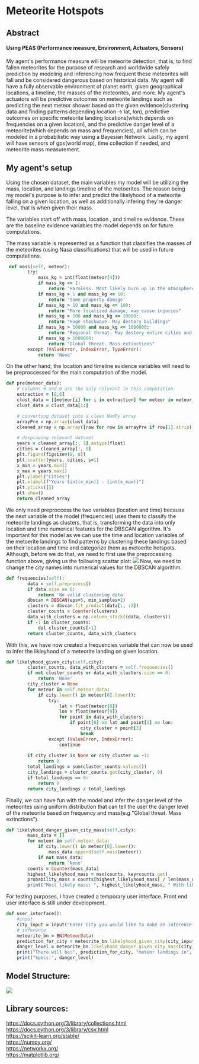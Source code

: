 # Meteorite Hotspots
## Abstract
#### Using PEAS (Performance measure, Environment, Actuators, Sensors)
My agent's performance measure will be meteorite detection, that is, to find fallen meteorites for the purpose of research and worldwide safely prediction by modeling and inferencing how frequent these meteorites will fall and be considered dangerous based on historical data. My agent will have a fully observable environment of planet earth, given geographical locations, a timeline, the masses of the meteorites, and more. My agent's actuators will be predictive outcomes on meteorite landings such as predicting the next meteor shower based on the given evidence(clustering data and finding patterns depending location -> lat, lon), predictive outcomes on specific meteorite landing locations(which depends on frequencies on a given location), and the predictive danger level of a meteorite(which depends on mass and frequencies), all which can be modeled in a probabilistic way using a Bayesian Network. Lastly, my agent will have sensors of gps(world map), time collection if needed, and meteorite mass measurement.

## My agent's setup
Using the chosen dataset, the main variables my model will be utilizing the mass, location, and landings timeline of the metoerites. The reason being my model's purpose is to infer and predict the likelyhood of a meteorite falling on a given location, as well as additionally infering they're danger level, that is when given their mass. 

The variables start off with mass, location , and timeline evidence. These are the baseline evidence variables the model depends on for future computations.

The mass variable is represented as a function that classifies the masses of the meteorites (using Nasa classifications) that will be used in future computations.
```ruby
 def mass(self, meteor):
        try:
            mass_kg = int(float(meteor[4]))
            if mass_kg <= 1:
                return 'Harmless. Most likely burn up in the atmosphere'
            if mass_kg > 1 and mass_kg <= 10:
                return 'Some property damage'
            if mass_kg > 10 and mass_kg <= 100:
                return "More localized damage, may cause injuries"
            if mass_kg > 100 and mass_kg <= 10000:
                return "Huge shockwave. May destory buildings"
            if mass_kg > 10000 and mass_kg <= 1000000:
                return "Regional threat. May destory entire cities and even cause tsunamis"
            if mass_kg > 1000000:
                return "Global threat. Mass extinctions"
        except (ValueError, IndexError, TypeError):
            return 'None'
```

On the other hand, the location and timeline evidence variables will need to be preproccessed for the main computation of the model.

```ruby
def pre(meteor_data):
    # columns 0 and 6 are the only relevant in this computation
    extraction = [0,6]
    clust_data = [[meteor[i] for i in extraction] for meteor in meteor_data]
    clust_data = clust_data[1:]

    # converting dataset into a clean NumPy array
    arrayPre = np.array(clust_data)
    cleaned_array = np.array([row for row in arrayPre if row[1].strip() != ''])

    # displaying relevant dataset
    years = cleaned_array[:, 1].astype(float)
    cities = cleaned_array[:, 0]
    plt.figure(figsize=(8, 8))
    plt.scatter(years, cities, s=1)
    x_min = years.min()
    x_max = years.max()
    plt.ylabel("Cities")
    plt.xlabel(f"Years {int(x_min)} - {int(x_max)}")
    plt.yticks([])
    plt.show()
    return cleaned_array
```
We only need preproccess the two variables (location and time) because the next variable of the model (frequencies) uses them to classify the meteorite landings as clusters, that is, transforming the data into only location and time numerical features for the DBSCAN algorithm. It's important for this model as we can use the time and location variables of the metoerite landings to find patterns by clustering these landings based on their location and time and categorize them as metoerite hotspots. Although, before we do that, we need to first use the preprocessing function above, giving us the following scattar plot:
![](https://github.com/eduardolopez858/Meteorite-Hotspots/blob/main/Model1.png) 
Now, we need to change the city names into numerical values for the DBSCAN algorithm. 

```ruby
def frequencies(self):
        data = self.preprocess()
        if data.size == 0:
            return 'No valid clustering data'
        dbscan = DBSCAN(eps=5, min_samples=2) 
        clusters = dbscan.fit_predict(data[:, :2]) 
        cluster_counts = Counter(clusters)
        data_with_clusters = np.column_stack((data, clusters))
        if -1 in cluster_counts:
            del cluster_counts[-1]
        return cluster_counts, data_with_clusters
```

With this, we have now created a frequencies variable that can now be used to infer the likleyhood of a meteorite landing on given location.

```ruby
def likelyhood_given_city(self,city):
        cluster_counts, data_with_clusters = self.frequencies()
        if not cluster_counts or data_with_clusters.size == 0:
            return 'None'
        city_cluster = None
        for meteor in self.meteor_data:
            if city.lower() in meteor[0].lower():
                try:
                    lat = float(meteor[8])
                    lon = float(meteor[9])
                    for point in data_with_clusters:
                        if point[0] == lat and point[1] == lon:
                            city_cluster = point[3]
                            break
                except (ValueError, IndexError):
                    continue
    
        if city_cluster is None or city_cluster == -1:
            return 0
        total_landings = sum(cluster_counts.values())
        city_landings = cluster_counts.get(city_cluster, 0)
        if total_landings == 0:
            return 0
        return city_landings / total_landings
```

Finally, we can have fun with the model and infer the danger level of the meteorites using uniform distribution that can tell the user the danger level of the meteorite based on frequency and mass(e.g "Global threat. Mass extinctions"). 

```ruby
def likelyhood_danger_given_city_mass(self,city):
        mass_data = []
        for meteor in self.meteor_data:
            if city.lower() in meteor[0].lower():
                mass_data.append(self.mass(meteor))
            if not mass_data:
                return 'None'
        counts = Counter(mass_data)
        highest_likelyhood_mass = max(counts, key=counts.get)
        probability_mass = counts[highest_likelyhood_mass] / len(mass_data)
        print("Most likely mass: ", highest_likelyhood_mass, " With likelihood: ", probability_mass)
```
For testing purposes, I have created a temporary user interface. Front end user interface is still under development.

```ruby
def user_interface():
    #input
    city_input = input("Enter city you would like to make an inference on: ")
    # inference
    meteorite_bn = BN(MeteorData)
    prediction_for_city = meteorite_bn.likelyhood_given_city(city_input)
    danger_level = meteorite_bn.likelyhood_danger_given_city_mass(city_input)
    print("There will be:", prediction_for_city, "meteor landings in", city_input)
    print("Specs:", danger_level)
```

## Model Structure:   
![](https://github.com/eduardolopez858/Meteorite-Hotspots/blob/main/TotalModel.png)
 
## Library sources:
https://docs.python.org/3/library/collections.html   
https://docs.python.org/3/library/csv.html   
https://scikit-learn.org/stable/   
https://numpy.org/   
https://networkx.org/   
https://matplotlib.org/   
